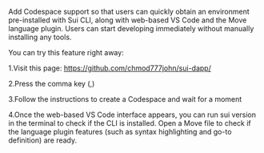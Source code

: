 Add Codespace support so that users can quickly obtain an environment pre-installed with Sui CLI, along with web-based VS Code and the Move language plugin. Users can start developing immediately without manually installing any tools.

You can try this feature right away:

1.Visit this page: https://github.com/chmod777john/sui-dapp/

2.Press the comma key (,)

3.Follow the instructions to create a Codespace and wait for a moment

4.Once the web-based VS Code interface appears, you can run sui version in the terminal to check if the CLI is installed. Open a Move file to check if the language plugin features (such as syntax highlighting and go-to definition) are ready.
